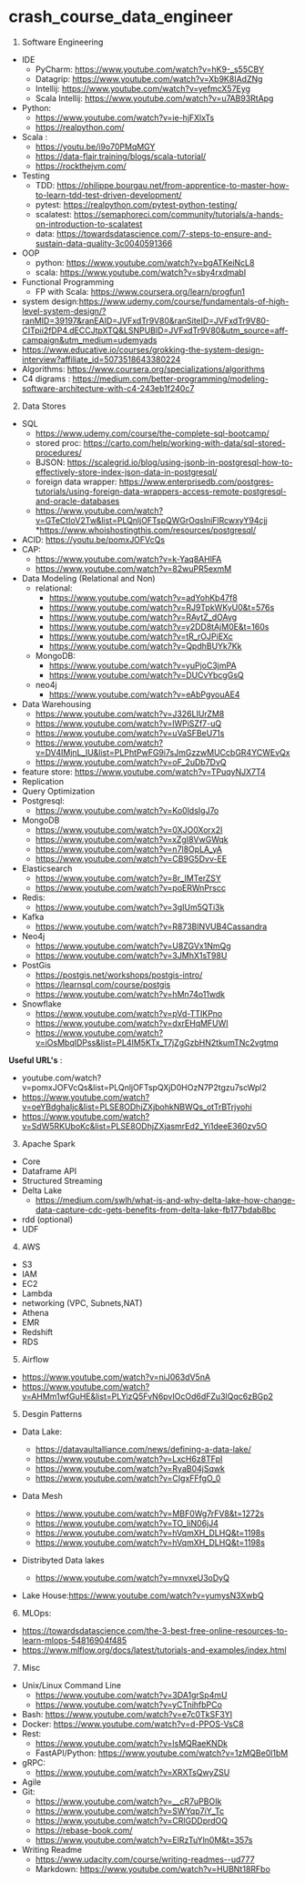 # crash_course_data_engineer

1. Software Engineering
* IDE
  * PyCharm: https://www.youtube.com/watch?v=hK9-_s55CBY
  * Datagrip: https://www.youtube.com/watch?v=Xb9K8IAdZNg
  * Intellij: https://www.youtube.com/watch?v=yefmcX57Eyg
  * Scala Intellij: https://www.youtube.com/watch?v=u7AB93RtApg
* Python: 
  * https://www.youtube.com/watch?v=ie-hjFXlxTs
  * https://realpython.com/
* Scala :
  * https://youtu.be/i9o70PMqMGY
  * https://data-flair.training/blogs/scala-tutorial/
  * https://rockthejvm.com/
* Testing
  * TDD: https://philippe.bourgau.net/from-apprentice-to-master-how-to-learn-tdd-test-driven-development/
  * pytest: https://realpython.com/pytest-python-testing/
  * scalatest: https://semaphoreci.com/community/tutorials/a-hands-on-introduction-to-scalatest
  * data: https://towardsdatascience.com/7-steps-to-ensure-and-sustain-data-quality-3c0040591366
* OOP
  * python: https://www.youtube.com/watch?v=bgATKeiNcL8
  * scala: https://www.youtube.com/watch?v=sby4rxdmabI
* Functional Programming
  * FP with Scala: https://www.coursera.org/learn/progfun1
* system design:https://www.udemy.com/course/fundamentals-of-high-level-system-design/?ranMID=39197&ranEAID=JVFxdTr9V80&ranSiteID=JVFxdTr9V80-CITpii2fDP4.dECCJtpXTQ&LSNPUBID=JVFxdTr9V80&utm_source=aff-campaign&utm_medium=udemyads
* https://www.educative.io/courses/grokking-the-system-design-interview?affiliate_id=5073518643380224
* Algorithms: https://www.coursera.org/specializations/algorithms
* C4 digrams : https://medium.com/better-programming/modeling-software-architecture-with-c4-243eb1f240c7
2. Data Stores
  * SQL 
    * https://www.udemy.com/course/the-complete-sql-bootcamp/
    * stored proc: https://carto.com/help/working-with-data/sql-stored-procedures/
    * BJSON: https://scalegrid.io/blog/using-jsonb-in-postgresql-how-to-effectively-store-index-json-data-in-postgresql/
    * foreign data wrapper: https://www.enterprisedb.com/postgres-tutorials/using-foreign-data-wrappers-access-remote-postgresql-and-oracle-databases
    * https://www.youtube.com/watch?v=GTeCtIoV2Tw&list=PLQnljOFTspQWGrOqslniFlRcwxyY94cjj
    *https://www.whoishostingthis.com/resources/postgresql/
  * ACID: https://youtu.be/pomxJOFVcQs
  * CAP: 
    * https://www.youtube.com/watch?v=k-Yaq8AHlFA
    * https://www.youtube.com/watch?v=82wuPR5exmM
  * Data Modeling (Relational and Non)
    * relational:
      * https://www.youtube.com/watch?v=adYohKb47f8
      * https://www.youtube.com/watch?v=RJ9TpkWKyU0&t=576s
      * https://www.youtube.com/watch?v=RAytZ_dOAyg
      * https://www.youtube.com/watch?v=y2DD8tAjM0E&t=160s
      * https://www.youtube.com/watch?v=tR_rOJPiEXc
      * https://www.youtube.com/watch?v=QpdhBUYk7Kk
    * MongoDB:
      * https://www.youtube.com/watch?v=yuPjoC3jmPA
      * https://www.youtube.com/watch?v=DUCvYbcgGsQ
    * neo4j
      * https://www.youtube.com/watch?v=eAbPgyouAE4
  * Data Warehousing
    * https://www.youtube.com/watch?v=J326LIUrZM8
    * https://www.youtube.com/watch?v=lWPiSZf7-uQ
    * https://www.youtube.com/watch?v=uVaSFBeU71s
    * https://www.youtube.com/watch?v=DV4IMjnL_IU&list=PLPhtPwFG9i7sJmGzzwMUCcbGR4YCWEvQx
    * https://www.youtube.com/watch?v=oF_2uDb7DvQ
  * feature store: https://www.youtube.com/watch?v=TPuqyNJX7T4
  * Replication
  * Query Optimization
  * Postgresql:
    * https://www.youtube.com/watch?v=Ko0ldsIgJ7o
  * MongoDB 
    * https://www.youtube.com/watch?v=0XJO0Xorx2I
    * https://www.youtube.com/watch?v=xZgI8VwGWqk
    * https://www.youtube.com/watch?v=n7l8OpLA_yA
    * https://www.youtube.com/watch?v=CB9G5Dvv-EE
  * Elasticsearch
    * https://www.youtube.com/watch?v=8r_IMTerZSY
    * https://www.youtube.com/watch?v=poERWnPrscc
  * Redis:
    * https://www.youtube.com/watch?v=3gIUm5QTi3k
  * Kafka
    * https://www.youtube.com/watch?v=R873BlNVUB4Cassandra
  * Neo4j
    * https://www.youtube.com/watch?v=U8ZGVx1NmQg
    * https://www.youtube.com/watch?v=3JMhX1sT98U
  * PostGis 
    * https://postgis.net/workshops/postgis-intro/
    * https://learnsql.com/course/postgis
    * https://www.youtube.com/watch?v=hMn74o11wdk
  * Snowflake
    * https://www.youtube.com/watch?v=pVd-TTIKPno
    * https://www.youtube.com/watch?v=dxrEHqMFUWI
    * https://www.youtube.com/watch?v=iOsMbqIDPss&list=PL4IM5KTx_T7jZgGzbHN2tkumTNc2vgtmq
    
**Useful URL's** : 
  * youtube.com/watch?v=pomxJOFVcQs&list=PLQnljOFTspQXjD0HOzN7P2tgzu7scWpl2
  * https://www.youtube.com/watch?v=oeYBdghaIjc&list=PLSE8ODhjZXjbohkNBWQs_otTrBTrjyohi
  * https://www.youtube.com/watch?v=SdW5RKUboKc&list=PLSE8ODhjZXjasmrEd2_Yi1deeE360zv5O

3. Apache Spark
  * Core
  * Dataframe API
  * Structured Streaming
  * Delta Lake 
    * https://medium.com/swlh/what-is-and-why-delta-lake-how-change-data-capture-cdc-gets-benefits-from-delta-lake-fb177bdab8bc
  * rdd (optional)
  * UDF
  
4. AWS
  * S3
  * IAM
  * EC2
  * Lambda
  * networking (VPC, Subnets,NAT)
  * Athena
  * EMR
  * Redshift
  * RDS

5. Airflow
  * https://www.youtube.com/watch?v=niJ063dV5nA
  * https://www.youtube.com/watch?v=AHMm1wfGuHE&list=PLYizQ5FvN6pvIOcOd6dFZu3lQqc6zBGp2

5. Desgin Patterns
* Data Lake:
  * https://datavaultalliance.com/news/defining-a-data-lake/
  * https://www.youtube.com/watch?v=LxcH6z8TFpI
  * https://www.youtube.com/watch?v=RyaB04jSqwk
  * https://www.youtube.com/watch?v=CIgxFFfgO_0
* Data Mesh
  * https://www.youtube.com/watch?v=MBF0Wg7rFV8&t=1272s
  * https://www.youtube.com/watch?v=TO_IiN06jJ4
  * https://www.youtube.com/watch?v=hVqmXH_DLHQ&t=1198s
  * https://www.youtube.com/watch?v=hVqmXH_DLHQ&t=1198s
  
* Distribyted Data lakes
  * https://www.youtube.com/watch?v=mnvxeU3oDyQ
  
* Lake House:https://www.youtube.com/watch?v=yumysN3XwbQ

6. MLOps:
  * https://towardsdatascience.com/the-3-best-free-online-resources-to-learn-mlops-54816904f485
  * https://www.mlflow.org/docs/latest/tutorials-and-examples/index.html

7. Misc
* Unix/Linux Command Line
  * https://www.youtube.com/watch?v=3DA1grSp4mU
  * https://www.youtube.com/watch?v=yCTnihfbPCo
* Bash: https://www.youtube.com/watch?v=e7c0TkSF3YI
* Docker: https://www.youtube.com/watch?v=d-PPOS-VsC8
* Rest: 
  * https://www.youtube.com/watch?v=lsMQRaeKNDk
  * FastAPI/Python: https://www.youtube.com/watch?v=1zMQBe0l1bM
* gRPC:
  * https://www.youtube.com/watch?v=XRXTsQwyZSU
* Agile
* Git:
  * https://www.youtube.com/watch?v=__cR7uPBOIk 
  * https://www.youtube.com/watch?v=SWYqp7iY_Tc
  * https://www.youtube.com/watch?v=CRlGDDprdOQ
  * https://rebase-book.com/
  * https://www.youtube.com/watch?v=ElRzTuYln0M&t=357s
* Writing Readme
  * https://www.udacity.com/course/writing-readmes--ud777
  * Markdown: https://www.youtube.com/watch?v=HUBNt18RFbo
